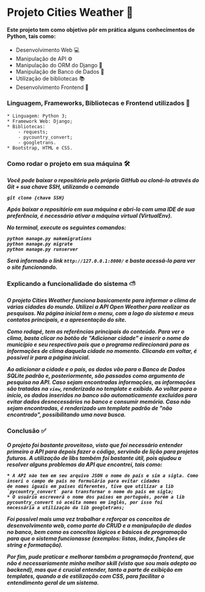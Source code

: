 # Projeto Cities Weather 🚀

<h4>Este projeto tem como objetivo pôr em prática alguns conhecimentos de Python, tais como:</h3>

* Desenvolvimento Web 💻
* Manipulação de API ⚙
* Manipulação do ORM do Django 🐍
* Manipulação de Banco de Dados 🏢
* Utilização de bibliotecas 📚
* Desenvolvimento Frontend 🎨


<h3>Linguagem, Frameworks, Bibliotecas e Frontend utilizados 💼</h3>

```
* Linguagem: Python 3;
* Framework Web: Django;
* Bibliotecas:
    - requests;
    - pycountry_convert;
    - googletrans.
* Bootstrap, HTML e CSS.

````


<h3>Como rodar o projeto em sua máquina 🛠</h3> 

<h5>
Você pode baixar o repositório pelo próprio GitHub ou cloná-lo através do Git + sua chave SSH, utilizando o comando
 
`git clone {chave SSH}` 
    
Após baixar o repositório em sua máquina e abri-lo com uma IDE de sua preferência, é necessário ativar 
a máquina virtual (VirtualEnv). 
<p>No terminal, execute os seguintes comandos: </p> 

    python manage.py makemigrations
    python manage.py migrate
    python manage.py runserver
    
Será informado o link `http://127.0.0.1:8000/` e basta acessá-lo para ver o site funcionando.
</h5>

<h3>Explicando a funcionalidade do sistema ⛅</h3>

<h5>
<p>O projeto Cities Weather funciona basicamente para informar o clima de várias cidades do mundo. Utilizei a API Open 
Weather para realizar as pesquisas. Na página inicial tem o menu, com a logo do sistema e meus contatos principais, 
e a apresentação do site.</p> 
<p>Como rodapé, tem as referências principais do conteúdo.
Para ver o clima, basta clicar no botão de "Adicionar cidade" e inserir o nome do município e seu respectivo país
que o programa redirecionará para as informações de clima daquela cidade no momento.
Clicando em voltar, é possível ir para a página inicial.</p>

Ao adicionar a cidade e o país, os dados vão para o Banco de Dados SQLite padrão e, posteriormente, são passados como
argumento de pesquisa na API. Caso sejam encontradas informações, as informações são tratadas na ```view```,
renderizada no template e exibido. Ao voltar para o início, os dados inseridos no banco são automaticamente excluídos
para evitar dados desnecessários no banco e consumir memória. Caso não sejam encontradas, é renderizado um
template padrão de "não encontrado", possibilitando uma nova busca.

</h5>

<h3>Conclusão ✅</h3>
<h5>
<p>O projeto foi bastante proveitoso, visto que foi necessário entender primeiro a API para depois fazer o código, 
servindo de lição para projetos futuros. A utilização de libs também foi bastante útil, pois ajudou a resolver alguns
problemas da API que encontrei, tais como: </p>
    
    * A API não tem em seu arquivo JSON o nome do país e sim a sigla. Como inseri o campo de país no formulário para evitar cidades 
    de nomes iguais em países diferentes, tive que utilizar a lib `pycountry_convert` para transformar o nome do país em sigla;
    * O usuário escreverá o nome dos países em português, porém a lib pycountry_convert só aceita nomes em inglês, por isso foi
    necessária a utilização da lib googletrans;
   
<p>Foi possível mais uma vez trabalhar e reforçar os conceitos de desenvolvimento web, como parte do CRUD e a manipulação de dados 
no banco, bem como os conceitos lógicos e básicos de programação para que o sistema funcionasse (exemplos: listas, index,
funções de string e formatação).</p>
<p>Por fim, pude praticar e melhorar também a programação frontend, que não é necessariamente minha melhor skill (visto
que sou mais adepto ao backend), mas que é crucial entender, tanto a parte de exibição em templates, quando a de
estilização com CSS, para facilitar o entendimento geral de um sistema.</p>
</h5>
